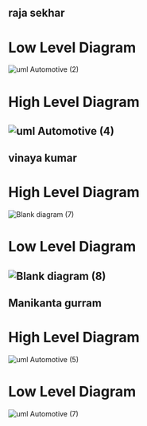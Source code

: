 raja sekhar
------------------------------------------
# Low Level Diagram
![uml Automotive (2)](https://user-images.githubusercontent.com/98815258/166183537-f09330b1-1330-48b6-b599-78c51edd5e47.jpeg)

# High Level Diagram
![uml Automotive (4)](https://user-images.githubusercontent.com/98815258/166183913-129486a6-3726-4893-ad2c-3c8dcb4b2f4c.jpeg)
---------------------------------------------------------
vinaya kumar
------------------------------------------------------
# High Level Diagram
![Blank diagram (7)](https://user-images.githubusercontent.com/98815258/166231975-7621a538-1283-4f3d-85bb-9e48a20695e5.jpeg)

# Low Level Diagram
![Blank diagram (8)](https://user-images.githubusercontent.com/98815258/166232025-2c5316ca-e602-4631-9241-6ac2cc6b2620.jpeg)
------------------------------------------------------------
Manikanta gurram
---------------------------------------------------------------

# High Level Diagram
![uml Automotive (5)](https://user-images.githubusercontent.com/98815258/166186431-9fa63cf9-6895-46fb-8143-a4e264f7befd.jpeg)


# Low Level Diagram
![uml Automotive (7)](https://user-images.githubusercontent.com/98815258/166186396-9cd6a69f-e844-446e-97f1-5249e1df19d5.jpeg)
